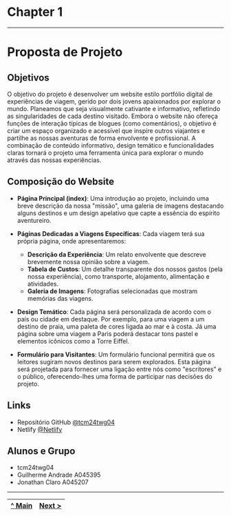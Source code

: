 # Chapter 1
---
# Proposta de Projeto

## Objetivos
O objetivo do projeto é desenvolver um website estilo portfólio digital de 
experiências de viagem, gerido por dois jovens apaixonados por explorar o mundo. Planeamos 
que seja visualmente cativante e informativo, refletindo as singularidades de cada destino 
visitado. 
Embora o website não ofereça funções de interação típicas de blogues (como comentários), o 
objetivo é criar um espaço organizado e acessível que inspire outros viajantes e partilhe as 
nossas aventuras de forma envolvente e profissional. A combinação de conteúdo informativo, 
design temático e funcionalidades claras tornará o projeto uma ferramenta única para explorar 
o mundo através das nossas experiências. 

## Composição do Website
- **Página Principal (index)**: Uma introdução ao projeto, incluindo uma breve descrição da nossa "missão", uma galeria de imagens destacando alguns destinos e um design apelativo que capte a essência do espírito aventureiro.
  
- **Páginas Dedicadas a Viagens Específicas**: Cada viagem terá sua própria página, onde apresentaremos:
  - **Descrição da Experiência**: Um relato envolvente que descreve brevemente nossa opinião sobre a viagem.
  - **Tabela de Custos**: Um detalhe transparente dos nossos gastos (pela nossa experiência), como transporte, alojamento, alimentação e atividades.
  - **Galeria de Imagens**: Fotografias selecionadas que mostram memórias das viagens.

- **Design Temático**: Cada página será personalizada de acordo com o país ou cidade em destaque. Por exemplo, para uma viagem a um destino de praia, uma paleta de cores ligada ao mar e à costa. Já uma página sobre uma viagem a Paris poderá destacar tons pastel e elementos icônicos como a Torre Eiffel.

- **Formulário para Visitantes**: Um formulário funcional permitirá que os leitores sugiram novos destinos para serem explorados. Esta página será projetada para fornecer uma ligação entre nós como "escritores" e o público, oferecendo-lhes uma forma de participar nas decisões do projeto.

## Links 
- Repositório GitHub [@tcm24twg04](https://github.com/GA-JC/tcm24twg04)
- Netlify [@Netlify](https://tcm24twg04.netlify.app/)

## Alunos e Grupo 
- tcm24twg04 
- Guilherme Andrade A045395 
- Jonathan Claro A045207

---

[^ Main](../README.md) | [Next >](C2.md) |
|:----------------------------------:|:----------------------------------:|
